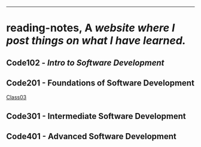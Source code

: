 ---
# reading-notes, A *website where I post things on what I have learned.*
## Code102 - *Intro to Software Development*
## Code201 - Foundations of Software Development
[Class03](https://github.com/Gooberin95/Gooberin95.github.io-reading-notes-/blob/main/Class03.md#class-03)
## Code301 - Intermediate Software Development

## Code401 - Advanced Software Development
